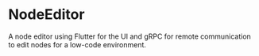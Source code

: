 # NodeEditor
A node editor using Flutter for the UI and gRPC for remote communication to edit nodes for a low-code environment.
